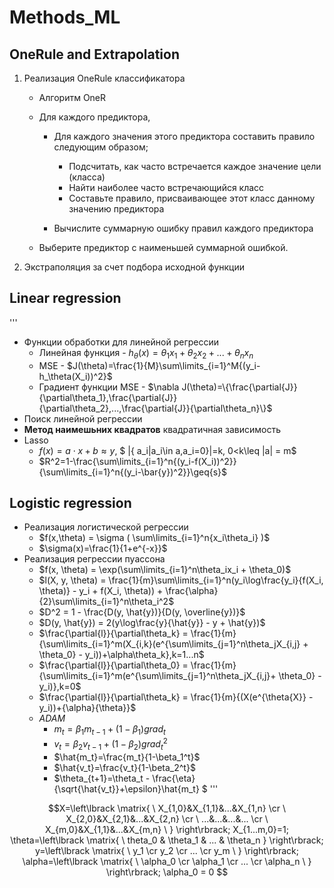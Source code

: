 # Methods_ML
## OneRule and Extrapolation
1. Реализация OneRule классификатора
    + Алгоритм OneR
    + Для каждого предиктора,
        + Для каждого значения этого предиктора составить правило следующим образом;
            + Подсчитать, как часто встречается каждое значение цели (класса)
            + Найти наиболее часто встречающийся класс
            + Составьте правило, присваивающее этот класс данному значению предиктора

        + Вычислите суммарную ошибку правил каждого предиктора

    + Выберите предиктор с наименьшей суммарной ошибкой.

2. Экстраполяция за счет подбора исходной функции
## Linear regression
'''
- Функции обработки для линейной регрессии
    - Линейная функция - $h_\theta(x)=\theta_1x_1 + \theta_2x_2 + ... + \theta_nx_n$
    - MSE - $J(\theta)=\frac{1}{M}\sum\limits_{i=1}^M{(y_i-h_\theta(X_i))^2}$
    - Градиент функции MSE - $\nabla J(\theta)=\{\frac{\partial{J}}{\partial\theta_1},\frac{\partial{J}}{\partial\theta_2},...,\frac{\partial{J}}{\partial\theta_n}\}$
- Поиск линейной регрессии 
- **Метод наимешьних квадратов** квадратичная зависимость
- Lasso
    - $f(x)=a\cdot x+b \approx y$, $ |\{ a_i|a_i\in a,a_i=0\}|=k, 0<k\leq |a| = m$
    - $R^2=1-\frac{\sum\limits_{i=1}^n{(y_i-f(X_i))^2}}{\sum\limits_{i=1}^n{(y_i-\bar{y})^2}}\geq{s}$
## Logistic regression
- Реализация логистической регрессии
    - $f(x,\theta) = \sigma ( \sum\limits_{i=1}^n{x_i\theta_i} )$
    - $\sigma(x)=\frac{1}{1+e^{-x}}$
- Реализация регрессии пуассона
    - $f(x, \theta) = \exp(\sum\limits_{i=1}^n\theta_ix_i + \theta_0)$
    - $l(X, y, \theta) = \frac{1}{m}\sum\limits_{i=1}^n(y_i\log\frac{y_i}{f(X_i, \theta)} - y_i + f(X_i, \theta)) + \frac{\alpha}{2}\sum\limits_{i=1}^n\theta_i^2$
    - $D^2 = 1 - \frac{D(y, \hat{y})}{D(y, \overline{y})}$
    - $D(y, \hat{y}) = 2(y\log\frac{y}{\hat{y}} - y + \hat{y})$
    - $\frac{\partial{l}}{\partial\theta_k} = \frac{1}{m}{\sum\limits_{i=1}^m(X_{i,k}(e^{\sum\limits_{j=1}^n\theta_jX_{i,j} + \theta_0} - y_i))+\alpha\theta_k},k=1...n$
    - $\frac{\partial{l}}{\partial\theta_0} = \frac{1}{m}{\sum\limits_{i=1}^m(e^{\sum\limits_{j=1}^n\theta_jX_{i,j}+ \theta_0} - y_i)},k=0$	
    - $\frac{\partial{l}}{\partial\theta_k} = \frac{1}{m}{(X(e^{\theta{X}} - y_i))+{\alpha}{\theta}}$
    - *ADAM*
        - $m_t = {\beta_1}{m_{t-1}} + (1-\beta_1)grad_t$
        - $v_t = {\beta_2}{v_{t-1}} + (1-\beta_2)grad_t^2$
        - $\hat{m_t}=\frac{m_t}{1-\beta_1^t}$
        - $\hat{v_t}=\frac{v_t}{1-\beta_2^t}$
        - $\theta_{t+1}=\theta_t - \frac{\eta}{\sqrt{\hat{v_t}}+\epsilon}\hat{m_t} $
'''

$$X=\left\lbrack \matrix{ \
    X_{1,0}&X_{1,1}&...&X_{1,n} \cr \
    X_{2,0}&X_{2,1}&...&X_{2,n} \cr \
    ...&...&...&... \cr \
    X_{m,0}&X_{1,1}&...&X_{m,n} \
} \right\rbrack;
X_{1...m,0}=1;
\theta=\left\lbrack \matrix{ \
    theta_0 & \theta_1 & ... & \theta_n     
} \right\rbrack;
y=\left\lbrack \matrix{ \
    y_1 \cr y_2 \cr ... \cr y_m \
} \right\rbrack;
\alpha=\left\lbrack \matrix{ \
    \alpha_0 \cr \alpha_1 \cr ... \cr \alpha_n \
} \right\rbrack;
\alpha_0 = 0
$$


